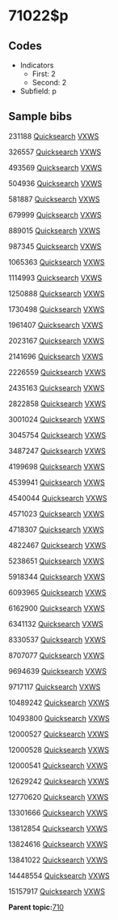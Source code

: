 # 71022$p

## Codes

-   Indicators
    -   First: 2
    -   Second: 2
-   Subfield: p

## Sample bibs

231188 [Quicksearch](https://search.library.yale.edu/catalog/231188) [VXWS](http://prodorbis.library.yale.edu:7014/vxws/GetHoldingsService?bibId=231188)

326557 [Quicksearch](https://search.library.yale.edu/catalog/326557) [VXWS](http://prodorbis.library.yale.edu:7014/vxws/GetHoldingsService?bibId=326557)

493569 [Quicksearch](https://search.library.yale.edu/catalog/493569) [VXWS](http://prodorbis.library.yale.edu:7014/vxws/GetHoldingsService?bibId=493569)

504936 [Quicksearch](https://search.library.yale.edu/catalog/504936) [VXWS](http://prodorbis.library.yale.edu:7014/vxws/GetHoldingsService?bibId=504936)

581887 [Quicksearch](https://search.library.yale.edu/catalog/581887) [VXWS](http://prodorbis.library.yale.edu:7014/vxws/GetHoldingsService?bibId=581887)

679999 [Quicksearch](https://search.library.yale.edu/catalog/679999) [VXWS](http://prodorbis.library.yale.edu:7014/vxws/GetHoldingsService?bibId=679999)

889015 [Quicksearch](https://search.library.yale.edu/catalog/889015) [VXWS](http://prodorbis.library.yale.edu:7014/vxws/GetHoldingsService?bibId=889015)

987345 [Quicksearch](https://search.library.yale.edu/catalog/987345) [VXWS](http://prodorbis.library.yale.edu:7014/vxws/GetHoldingsService?bibId=987345)

1065363 [Quicksearch](https://search.library.yale.edu/catalog/1065363) [VXWS](http://prodorbis.library.yale.edu:7014/vxws/GetHoldingsService?bibId=1065363)

1114993 [Quicksearch](https://search.library.yale.edu/catalog/1114993) [VXWS](http://prodorbis.library.yale.edu:7014/vxws/GetHoldingsService?bibId=1114993)

1250888 [Quicksearch](https://search.library.yale.edu/catalog/1250888) [VXWS](http://prodorbis.library.yale.edu:7014/vxws/GetHoldingsService?bibId=1250888)

1730498 [Quicksearch](https://search.library.yale.edu/catalog/1730498) [VXWS](http://prodorbis.library.yale.edu:7014/vxws/GetHoldingsService?bibId=1730498)

1961407 [Quicksearch](https://search.library.yale.edu/catalog/1961407) [VXWS](http://prodorbis.library.yale.edu:7014/vxws/GetHoldingsService?bibId=1961407)

2023167 [Quicksearch](https://search.library.yale.edu/catalog/2023167) [VXWS](http://prodorbis.library.yale.edu:7014/vxws/GetHoldingsService?bibId=2023167)

2141696 [Quicksearch](https://search.library.yale.edu/catalog/2141696) [VXWS](http://prodorbis.library.yale.edu:7014/vxws/GetHoldingsService?bibId=2141696)

2226559 [Quicksearch](https://search.library.yale.edu/catalog/2226559) [VXWS](http://prodorbis.library.yale.edu:7014/vxws/GetHoldingsService?bibId=2226559)

2435163 [Quicksearch](https://search.library.yale.edu/catalog/2435163) [VXWS](http://prodorbis.library.yale.edu:7014/vxws/GetHoldingsService?bibId=2435163)

2822858 [Quicksearch](https://search.library.yale.edu/catalog/2822858) [VXWS](http://prodorbis.library.yale.edu:7014/vxws/GetHoldingsService?bibId=2822858)

3001024 [Quicksearch](https://search.library.yale.edu/catalog/3001024) [VXWS](http://prodorbis.library.yale.edu:7014/vxws/GetHoldingsService?bibId=3001024)

3045754 [Quicksearch](https://search.library.yale.edu/catalog/3045754) [VXWS](http://prodorbis.library.yale.edu:7014/vxws/GetHoldingsService?bibId=3045754)

3487247 [Quicksearch](https://search.library.yale.edu/catalog/3487247) [VXWS](http://prodorbis.library.yale.edu:7014/vxws/GetHoldingsService?bibId=3487247)

4199698 [Quicksearch](https://search.library.yale.edu/catalog/4199698) [VXWS](http://prodorbis.library.yale.edu:7014/vxws/GetHoldingsService?bibId=4199698)

4539941 [Quicksearch](https://search.library.yale.edu/catalog/4539941) [VXWS](http://prodorbis.library.yale.edu:7014/vxws/GetHoldingsService?bibId=4539941)

4540044 [Quicksearch](https://search.library.yale.edu/catalog/4540044) [VXWS](http://prodorbis.library.yale.edu:7014/vxws/GetHoldingsService?bibId=4540044)

4571023 [Quicksearch](https://search.library.yale.edu/catalog/4571023) [VXWS](http://prodorbis.library.yale.edu:7014/vxws/GetHoldingsService?bibId=4571023)

4718307 [Quicksearch](https://search.library.yale.edu/catalog/4718307) [VXWS](http://prodorbis.library.yale.edu:7014/vxws/GetHoldingsService?bibId=4718307)

4822467 [Quicksearch](https://search.library.yale.edu/catalog/4822467) [VXWS](http://prodorbis.library.yale.edu:7014/vxws/GetHoldingsService?bibId=4822467)

5238651 [Quicksearch](https://search.library.yale.edu/catalog/5238651) [VXWS](http://prodorbis.library.yale.edu:7014/vxws/GetHoldingsService?bibId=5238651)

5918344 [Quicksearch](https://search.library.yale.edu/catalog/5918344) [VXWS](http://prodorbis.library.yale.edu:7014/vxws/GetHoldingsService?bibId=5918344)

6093965 [Quicksearch](https://search.library.yale.edu/catalog/6093965) [VXWS](http://prodorbis.library.yale.edu:7014/vxws/GetHoldingsService?bibId=6093965)

6162900 [Quicksearch](https://search.library.yale.edu/catalog/6162900) [VXWS](http://prodorbis.library.yale.edu:7014/vxws/GetHoldingsService?bibId=6162900)

6341132 [Quicksearch](https://search.library.yale.edu/catalog/6341132) [VXWS](http://prodorbis.library.yale.edu:7014/vxws/GetHoldingsService?bibId=6341132)

8330537 [Quicksearch](https://search.library.yale.edu/catalog/8330537) [VXWS](http://prodorbis.library.yale.edu:7014/vxws/GetHoldingsService?bibId=8330537)

8707077 [Quicksearch](https://search.library.yale.edu/catalog/8707077) [VXWS](http://prodorbis.library.yale.edu:7014/vxws/GetHoldingsService?bibId=8707077)

9694639 [Quicksearch](https://search.library.yale.edu/catalog/9694639) [VXWS](http://prodorbis.library.yale.edu:7014/vxws/GetHoldingsService?bibId=9694639)

9717117 [Quicksearch](https://search.library.yale.edu/catalog/9717117) [VXWS](http://prodorbis.library.yale.edu:7014/vxws/GetHoldingsService?bibId=9717117)

10489242 [Quicksearch](https://search.library.yale.edu/catalog/10489242) [VXWS](http://prodorbis.library.yale.edu:7014/vxws/GetHoldingsService?bibId=10489242)

10493800 [Quicksearch](https://search.library.yale.edu/catalog/10493800) [VXWS](http://prodorbis.library.yale.edu:7014/vxws/GetHoldingsService?bibId=10493800)

12000527 [Quicksearch](https://search.library.yale.edu/catalog/12000527) [VXWS](http://prodorbis.library.yale.edu:7014/vxws/GetHoldingsService?bibId=12000527)

12000528 [Quicksearch](https://search.library.yale.edu/catalog/12000528) [VXWS](http://prodorbis.library.yale.edu:7014/vxws/GetHoldingsService?bibId=12000528)

12000541 [Quicksearch](https://search.library.yale.edu/catalog/12000541) [VXWS](http://prodorbis.library.yale.edu:7014/vxws/GetHoldingsService?bibId=12000541)

12629242 [Quicksearch](https://search.library.yale.edu/catalog/12629242) [VXWS](http://prodorbis.library.yale.edu:7014/vxws/GetHoldingsService?bibId=12629242)

12770620 [Quicksearch](https://search.library.yale.edu/catalog/12770620) [VXWS](http://prodorbis.library.yale.edu:7014/vxws/GetHoldingsService?bibId=12770620)

13301666 [Quicksearch](https://search.library.yale.edu/catalog/13301666) [VXWS](http://prodorbis.library.yale.edu:7014/vxws/GetHoldingsService?bibId=13301666)

13812854 [Quicksearch](https://search.library.yale.edu/catalog/13812854) [VXWS](http://prodorbis.library.yale.edu:7014/vxws/GetHoldingsService?bibId=13812854)

13824616 [Quicksearch](https://search.library.yale.edu/catalog/13824616) [VXWS](http://prodorbis.library.yale.edu:7014/vxws/GetHoldingsService?bibId=13824616)

13841022 [Quicksearch](https://search.library.yale.edu/catalog/13841022) [VXWS](http://prodorbis.library.yale.edu:7014/vxws/GetHoldingsService?bibId=13841022)

14448554 [Quicksearch](https://search.library.yale.edu/catalog/14448554) [VXWS](http://prodorbis.library.yale.edu:7014/vxws/GetHoldingsService?bibId=14448554)

15157917 [Quicksearch](https://search.library.yale.edu/catalog/15157917) [VXWS](http://prodorbis.library.yale.edu:7014/vxws/GetHoldingsService?bibId=15157917)

**Parent topic:**[710](../../tags/710/710.md)

